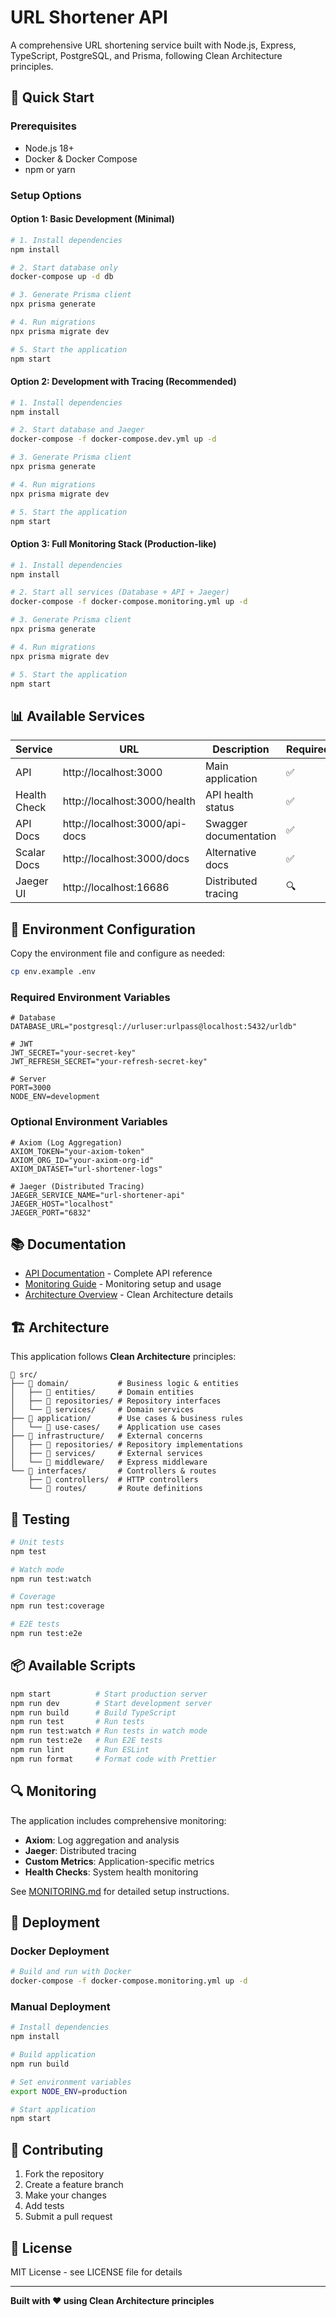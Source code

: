 # URL Shortener API

A comprehensive URL shortening service built with Node.js, Express, TypeScript, PostgreSQL, and Prisma, following Clean Architecture principles.

## 🚀 Quick Start

### Prerequisites
- Node.js 18+
- Docker & Docker Compose
- npm or yarn

### Setup Options

#### **Option 1: Basic Development (Minimal)**
```bash
# 1. Install dependencies
npm install

# 2. Start database only
docker-compose up -d db

# 3. Generate Prisma client
npx prisma generate

# 4. Run migrations
npx prisma migrate dev

# 5. Start the application
npm start
```

#### **Option 2: Development with Tracing (Recommended)**
```bash
# 1. Install dependencies
npm install

# 2. Start database and Jaeger
docker-compose -f docker-compose.dev.yml up -d

# 3. Generate Prisma client
npx prisma generate

# 4. Run migrations
npx prisma migrate dev

# 5. Start the application
npm start
```

#### **Option 3: Full Monitoring Stack (Production-like)**
```bash
# 1. Install dependencies
npm install

# 2. Start all services (Database + API + Jaeger)
docker-compose -f docker-compose.monitoring.yml up -d

# 3. Generate Prisma client
npx prisma generate

# 4. Run migrations
npx prisma migrate dev

# 5. Start the application
npm start
```

## 📊 Available Services

| Service | URL | Description | Required |
|---------|-----|-------------|----------|
| API | http://localhost:3000 | Main application | ✅ |
| Health Check | http://localhost:3000/health | API health status | ✅ |
| API Docs | http://localhost:3000/api-docs | Swagger documentation | ✅ |
| Scalar Docs | http://localhost:3000/docs | Alternative docs | ✅ |
| Jaeger UI | http://localhost:16686 | Distributed tracing | 🔍 |

## 🔧 Environment Configuration

Copy the environment file and configure as needed:

```bash
cp env.example .env
```

### Required Environment Variables
```env
# Database
DATABASE_URL="postgresql://urluser:urlpass@localhost:5432/urldb"

# JWT
JWT_SECRET="your-secret-key"
JWT_REFRESH_SECRET="your-refresh-secret-key"

# Server
PORT=3000
NODE_ENV=development
```

### Optional Environment Variables
```env
# Axiom (Log Aggregation)
AXIOM_TOKEN="your-axiom-token"
AXIOM_ORG_ID="your-axiom-org-id"
AXIOM_DATASET="url-shortener-logs"

# Jaeger (Distributed Tracing)
JAEGER_SERVICE_NAME="url-shortener-api"
JAEGER_HOST="localhost"
JAEGER_PORT="6832"
```

## 📚 Documentation

- [API Documentation](API_DOCUMENTATION.md) - Complete API reference
- [Monitoring Guide](MONITORING.md) - Monitoring setup and usage
- [Architecture Overview](ARCHITECTURE.md) - Clean Architecture details

## 🏗️ Architecture

This application follows **Clean Architecture** principles:

```
📁 src/
├── 📁 domain/           # Business logic & entities
│   ├── 📁 entities/     # Domain entities
│   ├── 📁 repositories/ # Repository interfaces
│   └── 📁 services/     # Domain services
├── 📁 application/      # Use cases & business rules
│   └── 📁 use-cases/    # Application use cases
├── 📁 infrastructure/   # External concerns
│   ├── 📁 repositories/ # Repository implementations
│   ├── 📁 services/     # External services
│   └── 📁 middleware/   # Express middleware
└── 📁 interfaces/       # Controllers & routes
    ├── 📁 controllers/  # HTTP controllers
    └── 📁 routes/       # Route definitions
```

## 🧪 Testing

```bash
# Unit tests
npm test

# Watch mode
npm run test:watch

# Coverage
npm run test:coverage

# E2E tests
npm run test:e2e
```

## 📦 Available Scripts

```bash
npm start          # Start production server
npm run dev        # Start development server
npm run build      # Build TypeScript
npm run test       # Run tests
npm run test:watch # Run tests in watch mode
npm run test:e2e   # Run E2E tests
npm run lint       # Run ESLint
npm run format     # Format code with Prettier
```

## 🔍 Monitoring

The application includes comprehensive monitoring:

- **Axiom**: Log aggregation and analysis
- **Jaeger**: Distributed tracing
- **Custom Metrics**: Application-specific metrics
- **Health Checks**: System health monitoring

See [MONITORING.md](MONITORING.md) for detailed setup instructions.

## 🚀 Deployment

### Docker Deployment
```bash
# Build and run with Docker
docker-compose -f docker-compose.monitoring.yml up -d
```

### Manual Deployment
```bash
# Install dependencies
npm install

# Build application
npm run build

# Set environment variables
export NODE_ENV=production

# Start application
npm start
```

## 🤝 Contributing

1. Fork the repository
2. Create a feature branch
3. Make your changes
4. Add tests
5. Submit a pull request

## 📄 License

MIT License - see LICENSE file for details

---

**Built with ❤️ using Clean Architecture principles** 